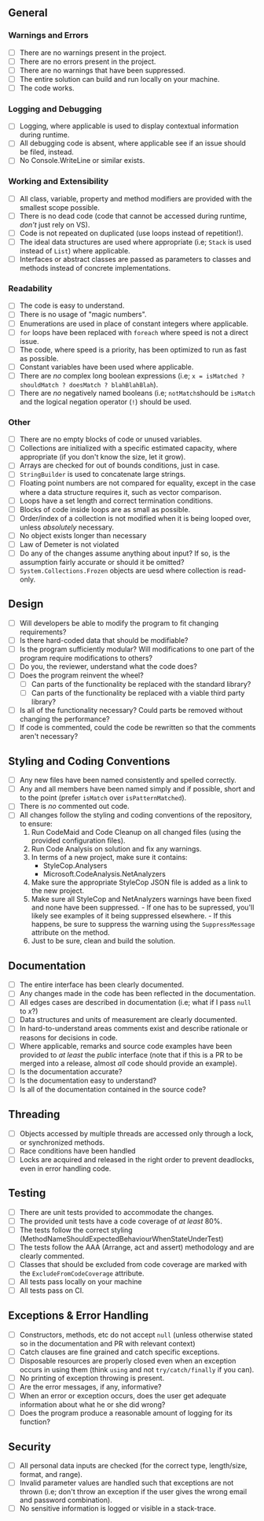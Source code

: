 ## General

### Warnings and Errors

- [ ] There are no warnings present in the project.
- [ ] There are no errors present in the project.
- [ ] There are no warnings that have been suppressed.
- [ ] The entire solution can build and run locally on your machine.
- [ ] The code works.

### Logging and Debugging

- [ ] Logging, where applicable is used to display contextual information during runtime.
- [ ] All debugging code is absent, where applicable see if an issue should be filed, instead.
- [ ] No Console.WriteLine or similar exists.

### Working and Extensibility

- [ ] All class, variable, property and method modifiers are provided with the smallest scope possible.
- [ ] There is no dead code (code that cannot be accessed during runtime, *don't* just rely on VS).
- [ ] Code is not repeated on duplicated (use loops instead of repetition!).
- [ ] The ideal data structures are used where appropriate (i.e; `Stack` is used instead of `List`) where applicable.
- [ ] Interfaces or abstract classes are passed as parameters to classes and methods instead of concrete implementations.

### Readability

- [ ] The code is easy to understand.
- [ ] There is no usage of "magic numbers".
- [ ] Enumerations are used in place of constant integers where applicable.
- [ ] `for` loops have been replaced with `foreach` where speed is not a direct issue.
- [ ] The code, where speed is a priority, has been optimized to run as fast as possible.
- [ ] Constant variables have been used where applicable.
- [ ] There are *no* complex long boolean expressions (i.e; `x = isMatched ? shouldMatch ? doesMatch ? blahBlahBlah`).
- [ ] There are *no* negatively named booleans (i.e; `notMatch`should be `isMatch` and the logical negation operator (`!`) should be used.

### Other

- [ ] There are no empty blocks of code or unused variables.
- [ ] Collections are initialized with a specific estimated capacity, where appropriate (if you don't know the size, let it grow).
- [ ] Arrays are checked for out of bounds conditions, just in case.
- [ ] `StringBuilder` is used to concatenate large strings.
- [ ] Floating point numbers are not compared for equality, except in the case where a data structure requires it, such as vector comparison.
- [ ] Loops have a set length and correct termination conditions.
- [ ] Blocks of code inside loops are as small as possible.
- [ ] Order/index of a collection is not modified when it is being looped over, unless _absolutely_ necessary.
- [ ] No object exists longer than necessary
- [ ] Law of Demeter is not violated
- [ ] Do any of the changes assume anything about input? If so, is the assumption fairly accurate or should it be omitted?
- [ ] `System.Collections.Frozen` objects are uesd where collection is read-only.

## Design

- [ ] Will developers be able to modify the program to fit changing requirements?
- [ ] Is there hard-coded data that should be modifiable?
- [ ] Is the program sufficiently modular? Will modifications to one part of the program require modifications to others?
- [ ] Do you, the reviewer, understand what the code does?
- [ ] Does the program reinvent the wheel?
  - [ ] Can parts of the functionality be replaced with the standard library?
  - [ ] Can parts of the functionality be replaced with a viable third party library?
- [ ] Is all of the functionality necessary? Could parts be removed without changing the performance?
- [ ] If code is commented, could the code be rewritten so that the comments aren't necessary?

## Styling and Coding Conventions

- [ ] Any new files have been named consistently and spelled correctly.
- [ ] Any and all members have been named simply and if possible, short and to the point (prefer `isMatch` over `isPatternMatched`).
- [ ] There is _no_ commented out code.
- [ ] All changes follow the styling and coding conventions of the repository, to ensure:
	1. Run CodeMaid and Code Cleanup on all changed files (using the provided configuration files).
	2. Run Code Analysis on solution and fix any warnings.
	3. In terms of a new project, make sure it contains:
		- StyleCop.Analysers
		- Microsoft.CodeAnalysis.NetAnalyzers
	4. Make sure the appropriate StyleCop JSON file is added as a link to the new project.
	5. Make sure all StyleCop and NetAnalyzers warnings have been fixed and none have been suppressed.
      - If one has to be supressed, you'll likely see examples of it being suppressed elsewhere.
      - If this happens, be sure to suppress the warning using the `SuppressMessage` attribute on the method.
	6. Just to be sure, clean and build the solution.

## Documentation

- [ ] The entire interface has been clearly documented.
- [ ] Any changes made in the code has been reflected in the documentation.
- [ ] All edges cases are described in documentation (i.e; what if I pass `null` to _x_?)
- [ ] Data structures and units of measurement are clearly documented.
- [ ] In hard-to-understand areas comments exist and describe rationale or reasons for decisions in code.
- [ ] Where applicable, remarks and source code examples have been provided to _at least_ the _public_ interface (note that if this is a PR to be merged into a release, almost *all* code should provide an example).
- [ ] Is the documentation accurate?
- [ ] Is the documentation easy to understand?
- [ ] Is all of the documentation contained in the source code?

## Threading

- [ ] Objects accessed by multiple threads are accessed only through a lock, or synchronized methods.
- [ ] Race conditions have been handled
- [ ] Locks are acquired and released in the right order to prevent deadlocks, even in error handling code.

## Testing

- [ ] There are unit tests provided to accommodate the changes.
- [ ] The provided unit tests have a code coverage of _at least_ 80%.
- [ ] The tests follow the correct styling (MethodNameShouldExpectedBehaviourWhenStateUnderTest)
- [ ] The tests follow the AAA (Arrange, act and assert) methodology and are clearly commented.
- [ ] Classes that should be excluded from code coverage are marked with the `ExcludeFromCodeCoverage` attribute.
- [ ] All tests pass locally on your machine
- [ ] All tests pass on CI.

## Exceptions & Error Handling

- [ ] Constructors, methods, etc do not accept `null` (unless otherwise stated so in the documentation and PR with relevant context)
- [ ] Catch clauses are fine grained and catch specific exceptions.
- [ ] Disposable resources are properly closed even when an exception occurs in using them (think `using` and not `try/catch/finally` if you can).
- [ ] No printing of exception throwing is present.
- [ ] Are the error messages, if any, informative?
- [ ] When an error or exception occurs, does the user get adequate information about what he or she did wrong?
- [ ] Does the program produce a reasonable amount of logging for its function?

## Security

- [ ] All personal data inputs are checked (for the correct type, length/size, format, and range).
- [ ] Invalid parameter values are handled such that exceptions are not thrown (i.e; don't throw an exception if the user gives the wrong email and password combination).
- [ ] No sensitive information is logged or visible in a stack-trace.
